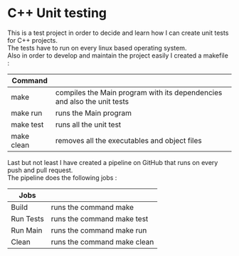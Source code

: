 # C++ Unit testing  

This is a test project in order to decide and learn how I can create unit tests for C++ projects.  
The tests have to run on every linux based operating system.  
Also in order to develop and maintain the project easily I created a makefile : 

| Command       |                                                                        |  
| ------------- | ---------------------------------------------------------------------- |  
| make          | compiles the Main program with its dependencies and also the unit tests|  
| make run      | runs the Main program                                                  |  
| make test     | runs all the unit test                                                 |  
| make clean    | removes all the executables and object files                           |  

Last but not least I have created a pipeline on GitHub that runs on every push and pull request.  
The pipeline does the following jobs :  

| Jobs          |                             |  
| ------------- | ----------------------------|  
| Build         | runs the command make       |  
| Run Tests     | runs the command make test  |  
| Run Main      | runs the command make run   |  
| Clean         | runs the command make clean |
